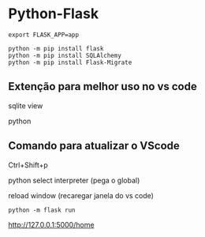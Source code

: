 # Python-Flask 

```
export FLASK_APP=app
```
```
python -m pip install flask
python -m pip install SQLAlchemy
python -m pip install Flask-Migrate
```
## Extenção para melhor uso no vs code
sqlite view

python 

## Comando para atualizar o VScode 
Ctrl+Shift+p

python select interpreter (pega o global)
    
reload window (recaregar janela do vs code)
    
```
python -m flask run
```

http://127.0.0.1:5000/home
